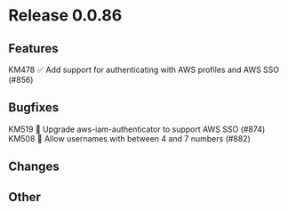 # Release 0.0.86

## Features

KM478 ✅ Add support for authenticating with AWS profiles and AWS SSO (#856)

## Bugfixes

KM519 🐛 Upgrade aws-iam-authenticator to support AWS SSO (#874)
KM508 🐛 Allow usernames with between 4 and 7 numbers (#882)
## Changes

## Other

